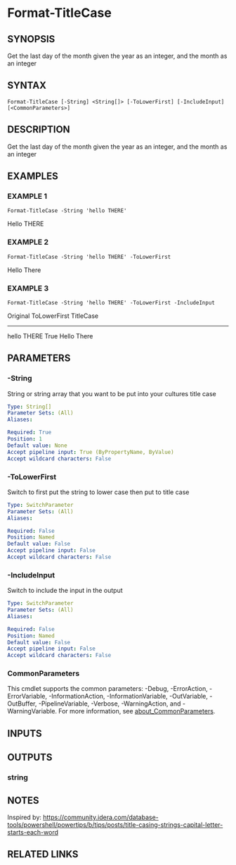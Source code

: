 ﻿---
external help file: PoshFunctions-help.xml
Module Name: poshfunctions
online version:
schema: 2.0.0
---

# Format-TitleCase

## SYNOPSIS
Get the last day of the month given the year as an integer, and the month as an integer

## SYNTAX

```
Format-TitleCase [-String] <String[]> [-ToLowerFirst] [-IncludeInput] [<CommonParameters>]
```

## DESCRIPTION
Get the last day of the month given the year as an integer, and the month as an integer

## EXAMPLES

### EXAMPLE 1
```
Format-TitleCase -String 'hello THERE'
```

Hello THERE

### EXAMPLE 2
```
Format-TitleCase -String 'hello THERE' -ToLowerFirst
```

Hello There

### EXAMPLE 3
```
Format-TitleCase -String 'hello THERE' -ToLowerFirst -IncludeInput
```

Original    ToLowerFirst TitleCase
--------    ------------ ---------
hello THERE True         Hello There

## PARAMETERS

### -String
String or string array that you want to be put into your cultures title case

```yaml
Type: String[]
Parameter Sets: (All)
Aliases:

Required: True
Position: 1
Default value: None
Accept pipeline input: True (ByPropertyName, ByValue)
Accept wildcard characters: False
```

### -ToLowerFirst
Switch to first put the string to lower case then put to title case

```yaml
Type: SwitchParameter
Parameter Sets: (All)
Aliases:

Required: False
Position: Named
Default value: False
Accept pipeline input: False
Accept wildcard characters: False
```

### -IncludeInput
Switch to include the input in the output

```yaml
Type: SwitchParameter
Parameter Sets: (All)
Aliases:

Required: False
Position: Named
Default value: False
Accept pipeline input: False
Accept wildcard characters: False
```

### CommonParameters
This cmdlet supports the common parameters: -Debug, -ErrorAction, -ErrorVariable, -InformationAction, -InformationVariable, -OutVariable, -OutBuffer, -PipelineVariable, -Verbose, -WarningAction, and -WarningVariable. For more information, see [about_CommonParameters](http://go.microsoft.com/fwlink/?LinkID=113216).

## INPUTS

## OUTPUTS

### string
## NOTES
Inspired by: https://community.idera.com/database-tools/powershell/powertips/b/tips/posts/title-casing-strings-capital-letter-starts-each-word

## RELATED LINKS
